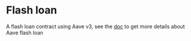 # Flash loan
A flash loan contract using Aave v3, see the [doc](https://docs.aave.com/developers/guides/flash-loans) to get more details about Aave flash loan